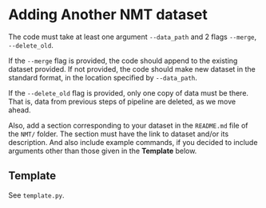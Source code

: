 # Adding Another NMT dataset 


The code must take at least one argument ```--data_path```  and 2 flags ```--merge```, ```--delete_old```.

If the ```--merge``` flag is provided, the code should append to the existing dataset provided. If not provided, the code should make new dataset in the standard format, in the location specified by ```--data_path```.

If the ```--delete_old``` flag is provided, only one copy of data must be there. That is, data from previous steps of pipeline are deleted, as we move ahead.

Also, add a section corresponding to your dataset in the ```README.md``` file of the ```NMT/``` folder. The section must have the link to dataset and/or its description. And also include example commands, if you decided to include arguments other than those given in the **Template** below.

## Template 

See ```template.py```.
